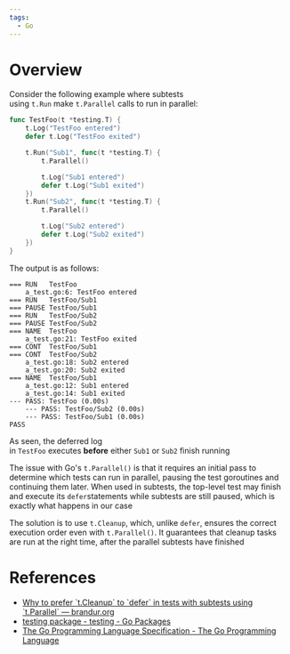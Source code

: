 ```yaml
---
tags:
  - Go
---
```


# Overview

Consider the following example where subtests using `t.Run` make `t.Parallel` calls to run in parallel:

```go
func TestFoo(t *testing.T) {
	t.Log("TestFoo entered")
	defer t.Log("TestFoo exited")

	t.Run("Sub1", func(t *testing.T) {
		t.Parallel()

		t.Log("Sub1 entered")
		defer t.Log("Sub1 exited")
	})
	t.Run("Sub2", func(t *testing.T) {
		t.Parallel()

		t.Log("Sub2 entered")
		defer t.Log("Sub2 exited")
	})
}
```

The output is as follows:

```
=== RUN   TestFoo
    a_test.go:6: TestFoo entered
=== RUN   TestFoo/Sub1
=== PAUSE TestFoo/Sub1
=== RUN   TestFoo/Sub2
=== PAUSE TestFoo/Sub2
=== NAME  TestFoo
    a_test.go:21: TestFoo exited
=== CONT  TestFoo/Sub1
=== CONT  TestFoo/Sub2
    a_test.go:18: Sub2 entered
    a_test.go:20: Sub2 exited
=== NAME  TestFoo/Sub1
    a_test.go:12: Sub1 entered
    a_test.go:14: Sub1 exited
--- PASS: TestFoo (0.00s)
    --- PASS: TestFoo/Sub2 (0.00s)
    --- PASS: TestFoo/Sub1 (0.00s)
PASS
```

As seen, the deferred log in `TestFoo` executes **before** either `Sub1` or `Sub2` finish running

The issue with Go's `t.Parallel()` is that it requires an initial pass to determine which tests can run in parallel, pausing the test goroutines and continuing them later. When used in subtests, the top-level test may finish and execute its `defer`statements while subtests are still paused, which is exactly what happens in our case

The solution is to use `t.Cleanup`, which, unlike `defer`, ensures the correct execution order even with `t.Parallel()`. It guarantees that cleanup tasks are run at the right time, after the parallel subtests have finished

# References

- [Why to prefer \`t.Cleanup\` to \`defer\` in tests with subtests using \`t.Parallel\` — brandur.org](https://brandur.org/fragments/go-prefer-t-cleanup-with-parallel-subtests)
- [testing package - testing - Go Packages](https://pkg.go.dev/testing#T.Cleanup)
- [The Go Programming Language Specification - The Go Programming Language](https://go.dev/ref/spec#Defer_statements)
